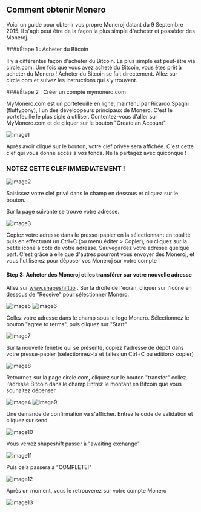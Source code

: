 ## Comment obtenir Monero

Voici un guide pour obtenir vos propre Moneroj datant du 9 Septembre 2015. Il s'agit peut être de la façon la plus simple d'acheter et posséder des Moneroj.

####Étape 1 : Acheter du Bitcoin

Il y a différentes façon d'acheter du Bitcoin. La plus simple est peut-être via circle.com. Une fois que vous avez acheté du Bitcoin, vous êtes prêt à acheter du Monero ! Acheter du Bitcoin se fait directement. Allez sur circle.com et suivez les instructions qui s'y trouvent.

####Étape 2 : Créer un compte mymonero.com

MyMonero.com est un portefeuille en ligne, maintenu par Ricardo Spagni (fluffypony), l'un des développeurs principaux de Monero. C'est le portefeuille le plus siple à utiliser. Contentez-vous d'aller sur MyMonero.com et de cliquer sur le bouton "Create an Account".

![image1](https://github.com/luuul/monero-site/blob/master/knowledge-base/user-guides/png/easiest_way/01.png)

Après avoir cliqué sur le bouton, votre clef privée sera affichée. C'est cette clef qui vous donne accès à vos fonds. Ne la partagez avec quiconque !

### NOTEZ CETTE CLEF IMMEDIATEMENT !

![image2](https://github.com/luuul/monero-site/blob/master/knowledge-base/user-guides/png/easiest_way/02.png)

Saisissez votre clef privé dans le champ en dessous et cliquez sur le bouton.

Sur la page suivante se trouve votre adresse.

![image3](https://github.com/luuul/monero-site/blob/master/knowledge-base/user-guides/png/easiest_way/03.png)

Copiez votre adresse dans le presse-papier en la sélectionnant en totalité puis en effectuant un Ctrl+C (ou menu éditer > Copier), ou cliquez sur la petite icône à coté de votre adresse. Sauvegardez votre adresse quelque part. C'est grâce à elle que d'autres pourront vous envoyer des Moneroj, et vous l'utiliserez pour déposer vos Moneroj sur votre compte !

#### Step 3: Acheter des Moneroj et les transférer sur votre nouvelle adresse

Allez sur www.shapeshift.io . Sur la droite de l'écran, cliquer sur l'icône en dessous de "Receive" pour sélectionner Monero.

![image5](https://github.com/luuul/monero-site/blob/master/knowledge-base/user-guides/png/easiest_way/05.png)
![image6](https://github.com/luuul/monero-site/blob/master/knowledge-base/user-guides/png/easiest_way/06.png)

Collez votre adresse dans le champ sous le logo Monero. Sélectionnez le bouton "agree to terms", puis cliquez sur "Start"

![image7](https://github.com/luuul/monero-site/blob/master/knowledge-base/user-guides/png/easiest_way/07.png)

Sur la nouvelle fenêtre qui se présente, copiez l'adresse de dépôt dans votre presse-papier (sélectionnez-là et faites un Ctrl+C ou edition> copier)

![image8](https://github.com/luuul/monero-site/blob/master/knowledge-base/user-guides/png/easiest_way/08.png)

Retournez sur la page circle.com, cliquez sur le bouton "transfer" collez l'adresse Bitcoin dans le champ
Entrez le montant en Bitcoin que vous souhaitez dépenser.

![image4](https://github.com/luuul/monero-site/blob/master/knowledge-base/user-guides/png/easiest_way/04.png)
![image9](https://github.com/luuul/monero-site/blob/master/knowledge-base/user-guides/png/easiest_way/09.png)

Une demande de confirmation va s'afficher. Entrez le code de validation et cliquez sur send.

![image10](https://github.com/luuul/monero-site/blob/master/knowledge-base/user-guides/png/easiest_way/10.png)

Vous verrez shapeshift passer à "awaiting exchange"

![image11](https://github.com/luuul/monero-site/blob/master/knowledge-base/user-guides/png/easiest_way/11.png)

Puis cela passera à "COMPLETE!"

![image12](https://github.com/luuul/monero-site/blob/master/knowledge-base/user-guides/png/easiest_way/12.png)

Après un moment, vous le retrouverez sur votre compte Monero

![image13](https://github.com/luuul/monero-site/blob/master/knowledge-base/user-guides/png/easiest_way/13.png)
